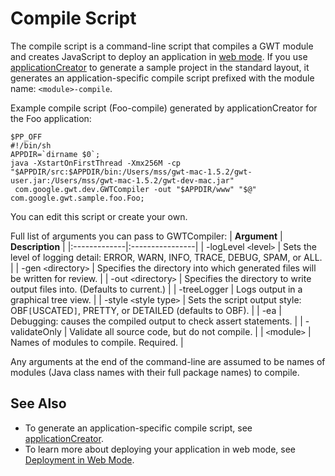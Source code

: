 # Compile Script #
The compile script is a command-line script that compiles a GWT module and creates JavaScript to deploy an application in [web mode](DevGuideWebMode.md). If you use [applicationCreator](DevGuideApplicationCreator.md) to generate a sample project in the standard layout, it generates an application-specific compile script prefixed with the module name: `<module>-compile`.

Example compile script (Foo-compile) generated by applicationCreator for the Foo application:
```
$PP_OFF
#!/bin/sh
APPDIR=`dirname $0`;
java -XstartOnFirstThread -Xmx256M -cp "$APPDIR/src:$APPDIR/bin:/Users/mss/gwt-mac-1.5.2/gwt-user.jar:/Users/mss/gwt-mac-1.5.2/gwt-dev-mac.jar"
 com.google.gwt.dev.GWTCompiler -out "$APPDIR/www" "$@" com.google.gwt.sample.foo.Foo;
```

You can edit this script or create your own.

Full list of arguments you can pass to GWTCompiler:
| **Argument** | **Description** |
|:-------------|:----------------|
| -logLevel `<`level`>` | Sets the level of logging detail: ERROR, WARN, INFO, TRACE, DEBUG, SPAM, or ALL. |
| -gen `<`directory`>` | Specifies the directory into which generated files will be written for review. |
| -out `<`directory`>` | Specifies the directory to write output files into. (Defaults to current.) |
| -treeLogger  | Logs output in a graphical tree view. |
| -style `<`style type`>` | Sets the script output style: OBF`[`USCATED`]`, PRETTY, or DETAILED (defaults to OBF). |
| -ea          | Debugging: causes the compiled output to check assert statements. |
| -validateOnly | Validate all source code, but do not compile. |
| `<`module`>` | Names of modules to compile. Required. |

Any arguments at the end of the command-line are assumed to be names of modules (Java class names with their full package names) to compile.

## See Also ##
  * To generate an application-specific compile script, see [applicationCreator](DevGuideApplicationCreator.md).
  * To learn more about deploying your application in web mode, see [Deployment in Web Mode](DevGuideWebMode.md).

<a href='Hidden comment: 
TODO: 2008-12-05. What does the logLevel default to?
'></a>
